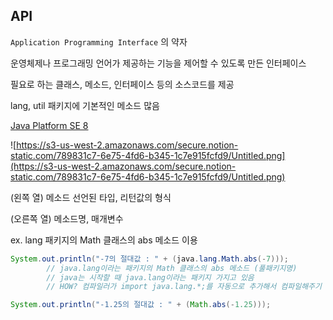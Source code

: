## API

`Application Programming Interface` 의 약자

운영체제나 프로그래밍 언어가 제공하는 기능을 제어할 수 있도록 만든 인터페이스

필요로 하는 클래스, 메소드, 인터페이스 등의 소스코드를 제공

lang, util 패키지에 기본적인 메소드 많음

[Java Platform SE 8](https://docs.oracle.com/javase/8/docs/api/)

![https://s3-us-west-2.amazonaws.com/secure.notion-static.com/789831c7-6e75-4fd6-b345-1c7e915fcfd9/Untitled.png](https://s3-us-west-2.amazonaws.com/secure.notion-static.com/789831c7-6e75-4fd6-b345-1c7e915fcfd9/Untitled.png)

(왼쪽 열) 메소드 선언된 타입, 리턴값의 형식

(오른쪽 열) 메소드명, 매개변수

ex. lang 패키지의 Math 클래스의 abs 메소드 이용

```java
System.out.println("-7의 절대값 : " + (java.lang.Math.abs(-7)));
		// java.lang이라는 패키지의 Math 클래스의 abs 메소드 (풀패키지명)
		// java는 시작할 때 java.lang이라는 패키지 가지고 있음
		// HOW? 컴파일러가 import java.lang.*;를 자동으로 추가해서 컴파일해주기 때문

System.out.println("-1.25의 절대값 : " + (Math.abs(-1.25)));
```
